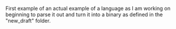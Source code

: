 First example of an actual example of a language as I am working on beginning to parse it out and turn it into a binary as defined in the "new_draft" folder.
